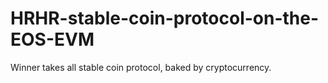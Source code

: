 # HRHR-stable-coin-protocol-on-the-EOS-EVM
Winner takes all stable coin protocol, baked by cryptocurrency. 
